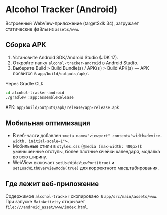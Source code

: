 # Alcohol Tracker (Android)

Встроенный WebView-приложение (targetSdk 34), загружает статические файлы из `assets/www`.

## Сборка APK

1. Установите Android SDK/Android Studio (JDK 17).
2. Откройте папку `alcohol-tracker-android` в Android Studio.
3. Выберите Build > Build Bundle(s) / APK(s) > Build APK(s) — APK появится в `app/build/outputs/apk/`.

Через Gradle CLI:

```bash
cd alcohol-tracker-android
./gradlew :app:assembleRelease
```

APK: `app/build/outputs/apk/release/app-release.apk`

## Мобильная оптимизация

- В веб-части добавлен `<meta name="viewport" content="width=device-width, initial-scale=1">`.
- Мобильные стили в `styles.css` (`@media (max-width: 480px)`): уменьшенные отступы, более плотные ячейки календаря, модалка во всю ширину.
- WebView включает `setUseWideViewPort(true)` и `setLoadWithOverviewMode(true)` для корректного масштабирования.

## Где лежит веб-приложение

Содержимое `alcohol-tracker` скопировано в `app/src/main/assets/www`. При запуске `MainActivity` открывает `file:///android_asset/www/index.html`.